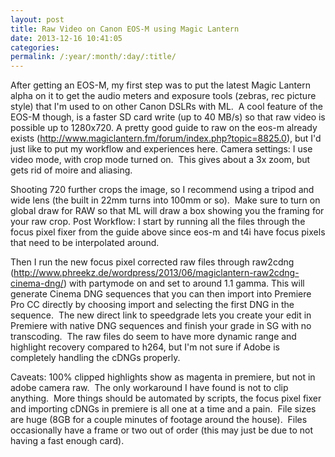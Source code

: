 ```yaml
---
layout: post
title: Raw Video on Canon EOS-M using Magic Lantern
date: 2013-12-16 10:41:05
categories: 
permalink: /:year/:month/:day/:title/
---
```

<p>After getting an EOS-M, my first step was to put the latest Magic Lantern alpha on it to get the audio meters and exposure tools (zebras, rec picture style) that I'm used to on other Canon DSLRs with ML. &nbsp;A cool feature of the EOS-M though, is a faster SD card write (up to 40 MB/s) so that raw video is possible up to 1280x720. A pretty good guide to raw on the eos-m already exists (<a href="http://www.magiclantern.fm/forum/index.php?topic=8825.0">http://www.magiclantern.fm/forum/index.php?topic=8825.0</a>), but I'd just like to put my workflow and experiences here. Camera settings: I use video mode, with crop mode turned on. &nbsp;This gives about a 3x zoom, but gets rid of moire and aliasing.</p>
<p>Shooting 720 further crops the image, so I recommend using a tripod and wide lens (the built in 22mm turns into 100mm or so). &nbsp;Make sure to turn on global draw for RAW so that ML will draw a box showing you the framing for your raw crop. Post Workflow: I start by running all the files through the focus pixel fixer from the guide above since eos-m and t4i have focus pixels that need to be interpolated around.</p>
<p>Then I run the new focus pixel corrected raw files through raw2cdng (<a href="http://www.phreekz.de/wordpress/2013/06/magiclantern-raw2cdng-cinema-dng/">http://www.phreekz.de/wordpress/2013/06/magiclantern-raw2cdng-cinema-dng/</a>) with partymode on and set to around 1.1 gamma. This will generate Cinema DNG sequences that you can then import into Premiere Pro CC directly by choosing import and selecting the first DNG in the sequence. &nbsp;The new direct link to speedgrade lets you create your edit in Premiere with native DNG sequences and finish your grade in SG with no transcoding. &nbsp;The raw files do seem to have more dynamic range and highlight recovery compared to h264, but I'm not sure if Adobe is completely handling the cDNGs properly.</p>
<p>Caveats: 100% clipped highlights show as magenta in premiere, but not in adobe camera raw. &nbsp;The only workaround I have found is not to clip anything. &nbsp;More things should be automated by scripts, the focus pixel fixer and importing cDNGs in premiere is all one at a time and a pain. &nbsp;File sizes are huge (8GB for a couple minutes of footage around the house). &nbsp;Files occasionally have a frame or two out of order (this may just be due to not having a fast enough card).</p>